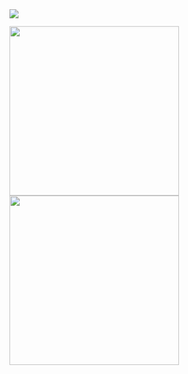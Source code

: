 <img src="https://capsule-render.vercel.app/api?type=rect&color=auto&height=300&section=header&text=JuJinSeong%20render&fontSize=90" />

<img src="https://little.kylerconway.com/images/golang-what.gif" width="300"><img src="https://intro.rustbridge.com/img/ferris.gif" align="center" width="300">

